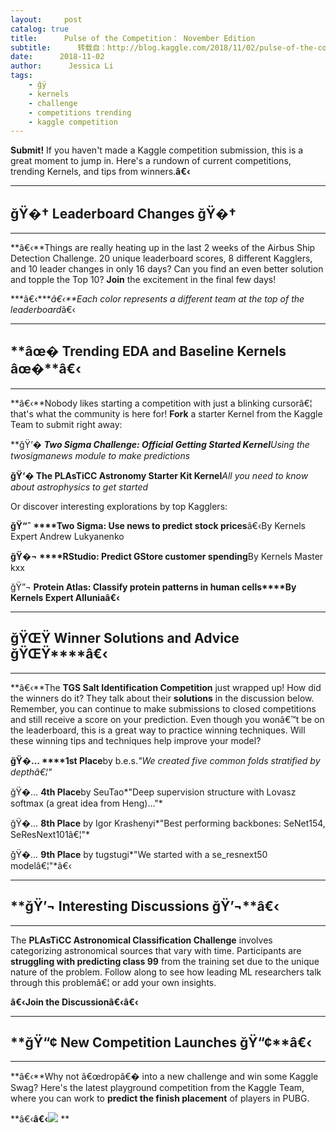 ```yaml
---
layout:     post
catalog: true
title:      Pulse of the Competition： November Edition
subtitle:      转载自：http://blog.kaggle.com/2018/11/02/pulse-of-the-competition-november-edition/
date:      2018-11-02
author:      Jessica Li
tags:
    - ğÿ
    - kernels
    - challenge
    - competitions trending
    - kaggle competition
---
```


**Submit!** If you haven't made a Kaggle competition submission, this is a great moment to jump in. Here's a rundown of current competitions, trending Kernels, and tips from winners.**â€‹**

---

## **ğŸ�† Leaderboard Changes ğŸ�†**

---

**â€‹**Things are really heating up in the last 2 weeks of the Airbus Ship Detection Challenge. 20 unique leaderboard scores, 8 different Kagglers, and 10 leader changes in only 16 days? Can you find an even better solution and topple the Top 10? **Join** the excitement in the final few days!

***â€‹****â€‹**Each color represents a different team at the top of the leaderboard*â€‹

---

## **âœ� Trending EDA and Baseline Kernels âœ�****â€‹**

---

**â€‹**Nobody likes starting a competition with just a blinking cursorâ€¦ that's what the community is here for! **Fork** a starter Kernel from the Kaggle Team to submit right away:

**ğŸ‘� ****Two Sigma Challenge: Official Getting Started Kernel***Using the twosigmanews module to make predictions*

**ğŸ‘� The PLAsTiCC Astronomy Starter Kit Kernel***All you need to know about astrophysics to get started*

Or discover interesting explorations by top Kagglers:

**ğŸ“ˆ ****Two Sigma: Use news to predict stock prices**â€‹By Kernels Expert Andrew Lukyanenko

**ğŸ�¬ ****RStudio: Predict GStore customer spending**By Kernels Master kxx

ğŸ”¬ **Protein Atlas: Classify protein patterns in human cells****By Kernels Expert Alluniaâ€‹**

---

## **ğŸŒŸ Winner Solutions and Advice ğŸŒŸ****â€‹**

---

**â€‹**The **TGS Salt Identification Competition** just wrapped up! How did the winners do it? They talk about their **solutions** in the discussion below. Remember, you can continue to make submissions to closed competitions and still receive a score on your prediction. Even though you wonâ€™t be on the leaderboard, this is a great way to practice winning techniques. Will these winning tips and techniques help improve your model?

**ğŸ�… ****1st Place**by b.e.s.*"We created five common folds stratified by depthâ€¦"*

ğŸ�… **4th Place**by SeuTao*"Deep supervision structure with Lovasz softmax (a great idea from Heng)..."*

ğŸ�… **8th Place** by Igor Krashenyi*"Best performing backbones: SeNet154, SeResNext101â€¦"*

ğŸ�… **9th Place** by tugstugi*"We started with a se_resnext50 modelâ€¦"*â€‹

---

## **ğŸ’¬ Interesting Discussions ğŸ’¬****â€‹**

---

The **PLAsTiCC Astronomical Classification Challenge** involves categorizing astronomical sources that vary with time. Participants are **struggling with predicting class 99** from the training set due to the unique nature of the problem. Follow along to see how leading ML researchers talk through this problemâ€¦ or add your own insights.

**â€‹****Join the Discussion****â€‹â€‹**

---

## **ğŸ“¢ New Competition Launches ğŸ“¢****â€‹**

---

**â€‹**Why not â€œdropâ€� into a new challenge and win some Kaggle Swag? Here's the latest playground competition from the Kaggle Team, where you can work to **predict the finish placement** of players in PUBG.

**â€‹****â€‹****![](http://s5047.pcdn.co/wp-content/uploads/2018/11/Screen-Shot-2018-11-01-at-3.21.56-PM-300x65.png)
**
